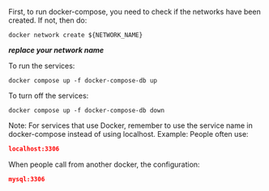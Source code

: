 First, to run docker-compose, you need to check if the networks have been created. If not, then do:
```shell
docker network create ${NETWORK_NAME}
```
***replace your network name***

To run the services:
```shell
docker compose up -f docker-compose-db up
```


To turn off the services:
```shell
docker compose up -f docker-compose-db down
```

Note: For services that use Docker, remember to use the service name in docker-compose instead of using localhost.
Example:
People often use:
```json
localhost:3306
```
When people call from another docker, the configuration:
```json
mysql:3306
```
